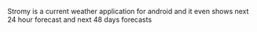 Stromy is a current weather application for android and it even shows next 24 hour forecast and next 48 days forecasts
